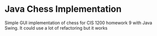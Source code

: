 # Java Chess Implementation

Simple GUI implementation of chess for CIS 1200 homework 9 with Java Swing. It could use a lot of refactoring but it works
